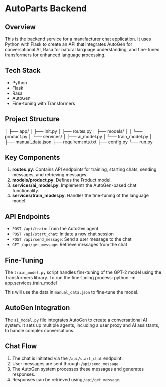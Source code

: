 # AutoParts Backend

## Overview

This is the backend service for a manufacturer chat application. It uses Python with Flask to create an API that integrates AutoGen for conversational AI, Rasa for natural language understanding, and fine-tuned transformers for enhanced language processing.

## Tech Stack

- Python
- Flask
- Rasa
- AutoGen
- Fine-tuning with Transformers

## Project Structure
│
├── app/
│ ├── init.py
│ ├── routes.py
│ ├── models/
│ │ └── product.py
│ └── services/
│ ├── ai_model.py
│ └── train_model.py
│
├── manual_data.json
├── requirements.txt
├── config.py
└── run.py

## Key Components

1. **routes.py**: Contains API endpoints for training, starting chats, sending messages, and retrieving messages.
2. **models/product.py**: Defines the Product model.
3. **services/ai_model.py**: Implements the AutoGen-based chat functionality.
4. **services/train_model.py**: Handles the fine-tuning of the language model.


## API Endpoints

- `POST /api/train`: Train the AutoGen agent
- `POST /api/start_chat`: Initiate a new chat session
- `POST /api/send_message`: Send a user message to the chat
- `GET /api/get_message`: Retrieve messages from the chat

## Fine-Tuning

The `train_model.py` script handles fine-tuning of the GPT-2 model using the Transformers library. To run the fine-tuning process:
python -m app.services.train_model


This will use the data in `manual_data.json` to fine-tune the model.

## AutoGen Integration

The `ai_model.py` file integrates AutoGen to create a conversational AI system. It sets up multiple agents, including a user proxy and AI assistants, to handle complex conversations.

## Chat Flow

1. The chat is initiated via the `/api/start_chat` endpoint.
2. User messages are sent through `/api/send_message`.
3. The AutoGen system processes these messages and generates responses.
4. Responses can be retrieved using `/api/get_message`.